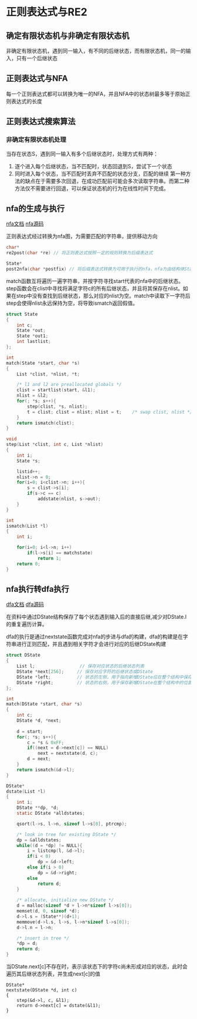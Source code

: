 # 正则表达式与RE2


## 确定有限状态机与非确定有限状态机
非确定有限状态机，遇到同一输入，有不同的后继状态，而有限状态机，同一的输入，只有一个后继状态

## 正则表达式与NFA
每一个正则表达式都可以转换为唯一的NFA，并且NFA中的状态树最多等于原始正则表达式的长度

## 正则表达式搜索算法

### 非确定有限状态机处理
当存在状态S，遇到同一输入有多个后继状态时，处理方式有两种：
1. 逐个进入每个后继状态，当不匹配时，状态回退到S，尝试下一个状态
2. 同时进入每个状态，当不匹配时丢弃不匹配的状态分支，匹配的继续
第一种方法的缺点在于需要多次回退，在成功匹配前可能会多次读取字符串。而第二种方法仅不需要进行回退，可以保证状态机的行为在线性时间下完成。

## nfa的生成与执行
[nfa文档](https://swtch.com/~rsc/regexp/regexp1.html)
[nfa源码](https://swtch.com/~rsc/regexp/nfa.c.txt)

正则表达式经过转换为nfa图，为需要匹配的字符串，提供移动方向
```c
char*
re2post(char *re) // 将正则表达式按照一定的规则转换为后缀表达式

State*
post2nfa(char *postfix) // 将后缀表达式转换为可用于执行的nfa，nfa为由结构体State组成的树。nfa树的叶子节点为特殊状态，表示成功匹配
```

match函数互将遍历一遍字符串，并按字符寻找start代表的nfa中的后继状态。step函数会在clist中寻找将满足字符c的所有后继状态，并且将其保存在nlist。如果在step中没有查找到后继状态，那么对应的nlist为空。match中读取下一字符后step会使得nlist永远保持为空，将导致ismatch返回假值。
```c
struct State
{
    int c;
    State *out;
    State *out1;
    int lastlist;
};

int
match(State *start, char *s)
{
    List *clist, *nlist, *t;

    /* l1 and l2 are preallocated globals */
    clist = startlist(start, &l1);
    nlist = &l2;
    for(; *s; s++){
        step(clist, *s, nlist);
        t = clist; clist = nlist; nlist = t;    /* swap clist, nlist */
    }
    return ismatch(clist);
}

void
step(List *clist, int c, List *nlist)
{
    int i;
    State *s;

    listid++;
    nlist->n = 0;
    for(i=0; i<clist->n; i++){
        s = clist->s[i];
        if(s->c == c)
            addstate(nlist, s->out);
    }
}

int
ismatch(List *l)
{
    int i;

    for(i=0; i<l->n; i++)
        if(l->s[i] == matchstate)
            return 1;
    return 0;
}
```

## nfa执行转dfa执行
[dfa文档](https://swtch.com/~rsc/regexp/regexp1.html)
[dfa源码](https://swtch.com/~rsc/regexp/dfa0.c.txt)

在资料中通过DState结构保存了每个状态遇到输入后的直接后继,减少对DState.l的重复遍历计算。

dfa的执行是通过nextstate函数完成对nfa的步进与dfa的构建，dfa的构建是在字符串进行正则匹配，并且遇到相关字符才会进行对应的后继DState构建
```c
struct DState
{
	List l;					// 保存对应状态的后继状态列表
	DState *next[256];     // 保存对应字符的后继状态或DState
	DState *left;          // 状态的左侧，用于指向新增DState应在整个结构中保存的结构
	DState *right;         // 状态的右侧，用于保存新增DState在整个结构中的位置
};

int
match(DState *start, char *s)
{
    int c;
    DState *d, *next;
    
    d = start;
    for(; *s; s++){
        c = *s & 0xFF;
        if((next = d->next[c]) == NULL)
            next = nextstate(d, c);
        d = next;
    }
    return ismatch(&d->l);
}

DState*
dstate(List *l)
{
    int i;
    DState **dp, *d;
    static DState *alldstates;

    qsort(l->s, l->n, sizeof l->s[0], ptrcmp);

    /* look in tree for existing DState */
    dp = &alldstates;
    while((d = *dp) != NULL){
        i = listcmp(l, &d->l);
        if(i < 0)
            dp = &d->left;
        else if(i > 0)
            dp = &d->right;
        else
            return d;
    }
    
    /* allocate, initialize new DState */
    d = malloc(sizeof *d + l->n*sizeof l->s[0]);
    memset(d, 0, sizeof *d);
    d->l.s = (State**)(d+1);
    memmove(d->l.s, l->s, l->n*sizeof l->s[0]);
    d->l.n = l->n;

    /* insert in tree */
    *dp = d;
    return d;
}
```

当DState.next[c]不存在时，表示该状态下的字符c尚未形成对应的状态，此时会遍历其后继状态列表，并生成next[c]的值
```
DState*
nextstate(DState *d, int c)
{
    step(&d->l, c, &l1);
    return d->next[c] = dstate(&l1);
}
```